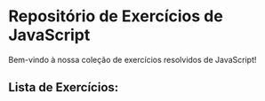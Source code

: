 # Repositório de Exercícios de JavaScript
 Bem-vindo à nossa coleção de exercícios resolvidos de JavaScript!
 ## Lista de Exercícios:
